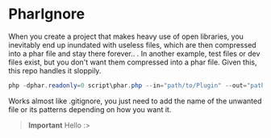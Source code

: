 # PharIgnore
When you create a project that makes heavy use of open libraries, you inevitably end up inundated with useless files, which are then compressed into a phar file and stay there forever.. .
In another example, test files or dev files exist, but you don't want them compressed into a phar file. Given this, this repo handles it sloppily.

```ps1
php -dphar.readonly=0 script\phar.php --in="path/to/Plugin" --out="path/to/pluginFolder"
```

Works almost like .gitignore, you just need to add the name of the unwanted file or its patterns depending on how you want it.

> **Important**
> Hello :><br>